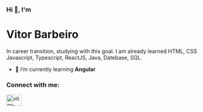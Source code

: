 ### Hi 👋, I'm
# Vitor Barbeiro

In career transition, studying with this goal. I am already learned HTML, CSS Javascript, Typescript, ReactJS, Java, Datebase, SQL.

- 🌱 I’m currently learning <strong>Angular</strong>

### Connect with me: <br>
<a href="https://linkedin.com/in/vitor-barbeiro" target="blank"><img align="center" src="https://raw.githubusercontent.com/rahuldkjain/github-profile-readme-generator/master/src/images/icons/Social/linked-in-alt.svg" alt="vitor-barbeiro" height="30" width="40" /></a>

<br/>

<!--![Vitor Barbeiro GitHub stats](https://github-readme-stats.vercel.app/api?username=vitor-agb)] -->
